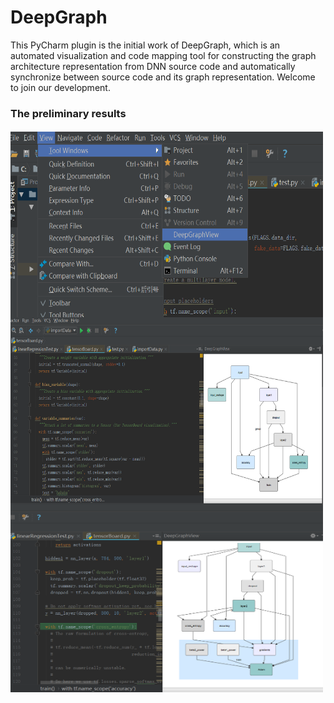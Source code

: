# DeepGraph

This PyCharm plugin is the initial work of DeepGraph, which is an automated visualization and code mapping tool for constructing the graph architecture representation from DNN source code and automatically synchronize between source code and its graph representation. Welcome to join our development.

### The preliminary results

<img src="/img/ScreenShut1.PNG" width = "500" height = "300" div align=center />
<img src="/img/ScreenShut2.PNG" width = "500" height = "300" div align=center />
<img src="/img/ScreenShut3.PNG" width = "500" height = "300" div align=center />
<!-- ![avatar](/img/ScreenShut1.PNG = 200x300 )
![avatar](/img/ScreenShut2.PNG = 200x300)
![avatar](/img/ScreenShut3.PNG = 200x300) -->

